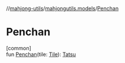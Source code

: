 //[mahjong-utils](../../index.md)/[mahjongutils.models](index.md)/[Penchan](-penchan.md)

# Penchan

[common]\
fun [Penchan](-penchan.md)(tile: [Tile](-tile/index.md)): [Tatsu](-tatsu/index.md)

